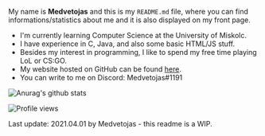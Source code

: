 My name is **Medvetojas** and this is my `README.md` file, where you can find informations/statistics about me and it is also displayed on my front page.

* I'm currently learning Computer Science at the University of Miskolc.
* I have experience in C, Java, and also some basic HTML/JS stuff.
* Besides my interest in programming, I like to spend my free time playing LoL or CS:GO.
* My website hosted on GitHub can be found [here](medvetojas.github.io).
* You can write to me on Discord: Medvetojas#1191


![Anurag's github stats](https://github-readme-stats.vercel.app/api?username=Medvetojas&show_icons=true&theme=radical)

![Profile views](https://gpvc.arturio.dev/Medvetojas)

Last update: 2021.04.01 by Medvetojas - this readme is a WIP.
